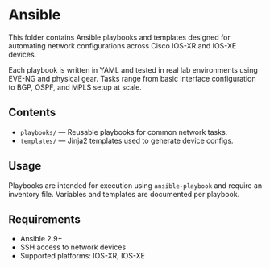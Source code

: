 # Ansible

This folder contains Ansible playbooks and templates designed for automating network configurations across Cisco IOS-XR and IOS-XE devices.

Each playbook is written in YAML and tested in real lab environments using EVE-NG and physical gear. Tasks range from basic interface configuration to BGP, OSPF, and MPLS setup at scale.

## Contents
- `playbooks/` — Reusable playbooks for common network tasks.
- `templates/` — Jinja2 templates used to generate device configs.

## Usage
Playbooks are intended for execution using `ansible-playbook` and require an inventory file. Variables and templates are documented per playbook.

## Requirements
- Ansible 2.9+
- SSH access to network devices
- Supported platforms: IOS-XR, IOS-XE
